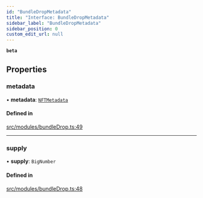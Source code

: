 ```yaml
---
id: "BundleDropMetadata"
title: "Interface: BundleDropMetadata"
sidebar_label: "BundleDropMetadata"
sidebar_position: 0
custom_edit_url: null
---
```


**`beta`**

## Properties

### metadata

• **metadata**: [`NFTMetadata`](NFTMetadata)

#### Defined in

[src/modules/bundleDrop.ts:49](https://github.com/PrasoonPratham/nftlabs-sdk-ts/blob/bd3e5c6/src/modules/bundleDrop.ts#L49)

___

### supply

• **supply**: `BigNumber`

#### Defined in

[src/modules/bundleDrop.ts:48](https://github.com/PrasoonPratham/nftlabs-sdk-ts/blob/bd3e5c6/src/modules/bundleDrop.ts#L48)
